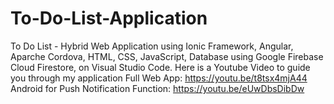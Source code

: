 # To-Do-List-Application
To Do List - Hybrid Web Application using Ionic Framework, Angular, Aparche Cordova, HTML, CSS, JavaScript, Database using Google Firebase Cloud Firestore, on Visual Studio Code. 
Here is a Youtube Video to guide you through my application
Full Web App: https://youtu.be/t8tsx4mjA44
Android for Push Notification Function: https://youtu.be/eUwDbsDibDw
